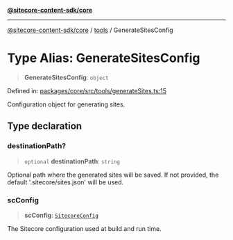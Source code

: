 [**@sitecore-content-sdk/core**](../../README.md)

***

[@sitecore-content-sdk/core](../../README.md) / [tools](../README.md) / GenerateSitesConfig

# Type Alias: GenerateSitesConfig

> **GenerateSitesConfig**: `object`

Defined in: [packages/core/src/tools/generateSites.ts:15](https://github.com/Sitecore/content-sdk/blob/d66d73920955c32f18807cacf98f4ede97be14bd/packages/core/src/tools/generateSites.ts#L15)

Configuration object for generating sites.

## Type declaration

### destinationPath?

> `optional` **destinationPath**: `string`

Optional path where the generated sites will be saved.
If not provided, the default '.sitecore/sites.json' will be used.

### scConfig

> **scConfig**: [`SitecoreConfig`](../../config/type-aliases/SitecoreConfig.md)

The Sitecore configuration used at build and run time.
